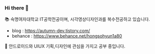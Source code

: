 ### Hi there 👋

📚 숙명여자대학교 IT공학전공이며, 시각영상디자인과를 복수전공하고 있습니다.  
   -  blog : https://autumn-dev.tistory.com/  
   -  behance : https://www.behance.net/hongsohyun1a80  
     
       
         
🤔 안드로이드와 UIUX 기획,디자인에 관심을 가지고 공부 중입니다.


<!--
**HSHyeon/HSHyeon** is a ✨ _special_ ✨ repository because its `README.md` (this file) appears on your GitHub profile.

Here are some ideas to get you started:

- 🔭 I’m currently working on ...
- 🌱 I’m currently learning ...
- 👯 I’m looking to collaborate on ...
- 🤔 I’m looking for help with ...
- 💬 Ask me about ...
- 📫 How to reach me: ...
- 😄 Pronouns: ...
- ⚡ Fun fact: ...
-->
